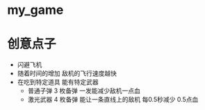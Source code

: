 # my_game
# 创意点子
* 闪避飞机
* 随着时间的增加 敌机的飞行速度越快
* 在吃到特定道具 能有特定武器
    * 普通子弹 3 枚备弹 一发能减少敌机一点血
    * 激光武器 4 枚备弹 能让一条直线上的敌机 每0.5秒减少 0.5点血